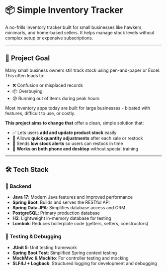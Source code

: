# 📦 Simple Inventory Tracker

A no-frills inventory tracker built for small businesses like hawkers, minimarts, and home-based sellers. It helps manage stock levels without complex setup or expensive subscriptions.

---

## 🧭 Project Goal

Many small business owners still track stock using pen-and-paper or Excel. This often leads to:

- ❌ Confusion or misplaced records  
- 📦 Overbuying  
- 😰 Running out of items during peak hours

Most inventory apps today are built for large businesses - bloated with features, difficult to use, or costly.

**This project aims to change that** offer a clean, simple solution that:

- ✅ Lets users **add and update product stock** easily  
- 🔁 Allows **quick quantity adjustments** after each sale or restock  
- 🚨 Sends **low stock alerts** so users can restock in time  
- 📱 **Works on both phone and desktop** without special training

---

## 🛠 Tech Stack

### 🧩 Backend

- **Java 17**: Modern Java features and improved performance  
- **Spring Boot**: Builds and serves the RESTful API  
- **Spring Data JPA**: Simplifies database access and ORM  
- **PostgreSQL**: Primary production database  
- **H2**: Lightweight in-memory database for testing  
- **Lombok**: Reduces boilerplate code (getters, setters, constructors)  

### 🧪 Testing & Debugging

- **JUnit 5**: Unit testing framework  
- **Spring Boot Test**: Simplified Spring context testing  
- **MockMvc & Mockito**: For controller testing and mocking  
- **SLF4J + Logback**: Structured logging for development and debugging
